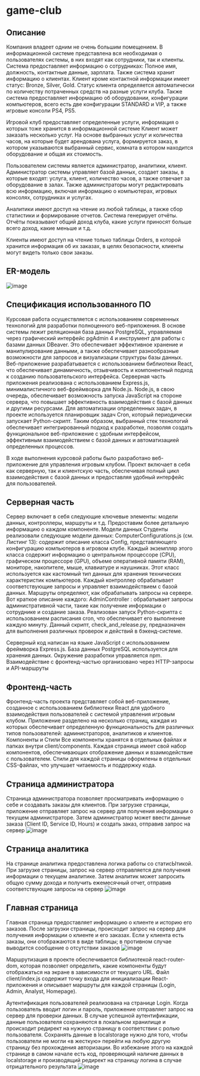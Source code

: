 # game-club
## Описание 
Компания владеет одним не очень большим помещением. В информационной системе представлена вся необходимая о пользователях системы, в них входят как сотрудники, так и клиенты. Система предоставляет информацию о сотрудниках: Полное имя, должность, контактные данные, зарплата. Также система хранит информацию о клиентах. Клиент кроме контактной информации имеет статус: Bronze, Silver, Gold. Статус клиента определяется автоматически по количеству потраченных средств на разные услуги клуба. Также система предоставляет информацию об оборудовании, конфигурации компьютеров, всего есть две конфигурации STANDARD и VIP, а также игровые консоли PS4, PS5.

Игровой клуб предоставляет определенные услуги, информация о которых тоже хранится в информационной системе Клиент может заказать несколько услуг. На основе выбранных услуг и количества часов, на которые будет арендована услуга, формируется заказ, в котором указываются выбранный сервис, комната в котором находится оборудование и общая их стоимость.

Пользователем системы является администратор, аналитики, клиент. Администратор системы управляет базой данных, создает заказы, в которые входят: услуга, клиент, количество часов, а также отвечает за оборудование в залах. Также администраторы могут редактировать всю информацию, включая информацию о компьютерах, игровых консолях, сотрудниках и услугах.

Аналитики имеют доступ на чтение из любой таблицы, а также сбор статистики и формирование отчетов. Система генерирует отчёты. Отчёты показывают общий доход клуба, какие услуги приносят больше всего доход, какие меньше и т.д.

Клиенты имеют доступ на чтение только таблицы Orders, в которой хранится информация об их заказах, в целях безопасности, клиенты могут видеть только свои заказы.

## 	ER-модель
![image](https://github.com/user-attachments/assets/87cde145-8c81-4b51-9ab6-a894d06ae73f)

## Спецификация использованного ПО
Курсовая работа осуществляется с использованием современных технологий для разработки полноценного веб-приложения. В основе системы лежит реляционная база данных PostgreSQL, управляемая через графический интерфейс pgAdmin 4 и инструмент для работы с базами данных DBeaver. Это обеспечивает эффективное хранение и манипулирование данными, а также обеспечивает разнообразные возможности для запросов и визуализации структуры базы данных.
Веб-приложение разрабатывается с использованием библиотеки React, что обеспечивает динамичность, отзывчивость и компонентный подход к созданию пользовательского интерфейса. Серверная часть приложения реализована с использованием Express.js, минималистичного веб-фреймворка для Node.js. Node.js, в свою очередь, обеспечивает возможность запуска JavaScript на стороне сервера, что повышает эффективность взаимодействия с базой данных и другими ресурсами.
Для автоматизации определенных задач, в проекте используется планировщик задач Cron, который периодически запускает Python-скрипт. 
Таким образом, выбранный стек технологий обеспечивает интегрированный подход к разработке, позволяя создать функциональное веб-приложение с удобным интерфейсом, эффективным взаимодействием с базой данных и автоматизацией определенных процессов.


В ходе выполнения курсовой работы было разработано веб-приложение для управления игровым клубом. Проект включает в себя как серверную, так и клиентскую часть, обеспечивая полный цикл взаимодействия с базой данных и предоставляя удобный интерфейс для пользователей.

## Серверная часть
Сервер включает в себя следующие ключевые элементы: модели данных, контроллеры, маршруты и т.д. Предоставим более детальную информацию о каждом компоненте.
Модели данных
Студенты реализовали следующие модели данных:
ComputerConfigurations.js (см. Листинг 13): содержит описание класса Config, представляющего конфигурацию компьютеров в игровом клубе. Каждый экземпляр этого класса содержит информацию о центральном процессоре (CPU), графическом процессоре (GPU), объеме оперативной памяти (RAM), мониторе, накопителе, мыше, клавиатуре и наушниках. Этот класс используется как кастомный тип данных для хранения технических характеристик компьютеров.
Каждый контроллер обрабатывает соответствующие запросы и управляет взаимодействием с базой данных. Маршруты определяют, как обрабатывать запросы на сервере. Вот краткое описание каждого:
AdminController : обрабатывает запросы административной части, такие как получение информации о сотруднике и создание заказа.
Реализован запуск Python-скрипта с использованием расписания cron, что обеспечивает его выполнение каждую минуту. Данный скрипт, check_and_release.py, предназначен для выполнения различных проверок и действий в бэкенд-системе.

Серверный код написан на языке JavaScript с использованием фреймворка Express.js. База данных PostgreSQL используется для хранения данных. Окружение разработки управляется npm.
Взаимодействие с фронтенд-частью организовано через HTTP-запросы и API-маршруты 

## Фронтенд-часть
Фронтенд-часть проекта представляет собой веб-приложение, созданное с использованием библиотеки React для удобного взаимодействия пользователей с системой управления игровым клубом. Приложение разделено на несколько страниц, каждая из которых обеспечивает определенную функциональность для различных типов пользователей: администраторов, аналитиков и клиентов.
Компоненты и Стили
Все компоненты хранятся в отдельных файлах и папках внутри client/components. Каждая страница имеет свой набор компонентов, обеспечивающих отображение данных и взаимодействие с пользователем. Стили для каждой страницы оформлены в отдельных CSS-файлах, что улучшает читаемость и поддержку кода. 

## Страница администратора
Страница администратора позволяет просматривать информацию о себе и создавать заказы для клиентов. При загрузке страницы, приложение отправляет запрос на сервер для получения информации о текущем администраторе. Затем администратор может ввести данные заказа (Client ID, Service ID, Hours) и создать заказ, отправив запрос на сервер 
![image](https://github.com/user-attachments/assets/7ca15aef-4112-463a-953c-4efc09a8c0db)

## Страница аналитика
На странице аналитика предоставлена логика работы со статисЫтикой. При загрузке страницы, запрос на сервер отправляется для получения информации о текущем аналитике. Затем аналитик может запросить общую сумму дохода и получить ежемесячный отчет, отправив соответствующие запросы на сервер 
![image](https://github.com/user-attachments/assets/6697edc5-c7c9-4e70-b16b-61808e299719)

## Главная страница
Главная страница предоставляет информацию о клиенте и историю его заказов. После загрузки страницы, происходит запрос на сервер для получения информации о клиенте и его заказах. Если у клиента есть заказы, они отображаются в виде таблицы; в противном случае выводится сообщение о отсутствии заказов 
![image](https://github.com/user-attachments/assets/e33d4272-9ff4-4b88-9e3b-9cccdacce678)


Маршрутизация в проекте обеспечивается библиотекой react-router-dom, которая позволяет определить, какие компоненты будут отображаться на экране в зависимости от текущего URL. Файл client/index.js содержит точку входа для инициализации React-приложения и описывает маршруты для каждой страницы (Login, Admin, Analyst, Homepage).

Аутентификация пользователей реализована на странице Login. Когда пользователь вводит логин и пароль, приложение отправляет запрос на сервер для проверки данных. В случае успешной аутентификации, данные пользователя сохраняются в локальном хранилище и происходит редирект на нужную страницу в соответствии с ролью пользователя. Сохранять данные в localstorage нужно для того, чтобы пользователи не могли «в жесткую» перейти на любую другую страницу без прохождения авторизации. Во избежание этого на каждой странице в самом начале есть код, проверяющий наличие данных в localstorage и производящий редирект на страницу логина в случае отрицательного результата
![image](https://github.com/user-attachments/assets/a736b3b0-3b1f-4835-81a5-3a0ce8b6a584)
